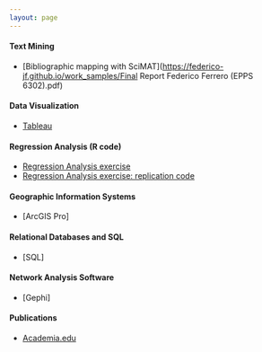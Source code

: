 ```yaml
---
layout: page
---
```

#### Text Mining
  + [Bibliographic mapping with SciMAT](https://federico-jf.github.io/work_samples/Final Report Federico Ferrero (EPPS 6302).pdf)
  
#### Data Visualization
  + [Tableau](https://federico-jf.github.io/work_samples/Tableau_samples_Ferrero.pdf)
  
#### Regression Analysis (R code)
  + [Regression Analysis exercise](https://federico-jf.github.io/work_samples/Final_Paper_Ferrero.pdf)
  + [Regression Analysis exercise: replication code](https://federico-jf.github.io/work_samples/Replication_code_ferrero.R)
  
#### Geographic Information Systems
  + [ArcGIS Pro]

#### Relational Databases and SQL
  + [SQL]

#### Network Analysis Software
  + [Gephi]

#### Publications
  + [Academia.edu](https://cordoba.academia.edu/FedericoFerrero)
  

    

